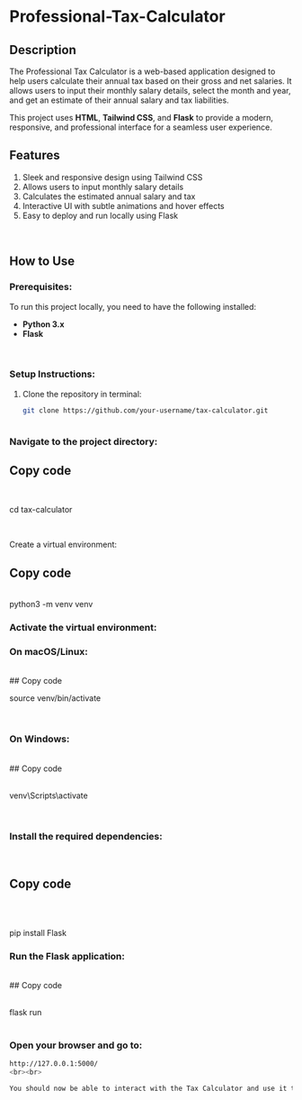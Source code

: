 # Professional-Tax-Calculator

## Description
The Professional Tax Calculator is a web-based application designed to help users calculate their annual tax based on their gross and net salaries. It allows users to input their monthly salary details, select the month and year, and get an estimate of their annual salary and tax liabilities.

This project uses **HTML**, **Tailwind CSS**, and **Flask** to provide a modern, responsive, and professional interface for a seamless user experience.

## Features
1. Sleek and responsive design using Tailwind CSS  
2. Allows users to input monthly salary details  
3. Calculates the estimated annual salary and tax  
4. Interactive UI with subtle animations and hover effects  
5. Easy to deploy and run locally using Flask  

<br>

## How to Use

### Prerequisites:
To run this project locally, you need to have the following installed:

- **Python 3.x**
- **Flask**

<br>

### Setup Instructions:

1. Clone the repository in terminal:

   ```bash
   git clone https://github.com/your-username/tax-calculator.git



### Navigate to the project directory:

## Copy code
<br>

cd tax-calculator

<br>

Create a virtual environment:

## Copy code
<br>
python3 -m venv venv

<br>

### Activate the virtual environment:

### On macOS/Linux:
<br>
## Copy code
<br>

source venv/bin/activate

<br>


### On Windows:
<br>
## Copy code
<br><br>

venv\Scripts\activate

<br>

###  Install the required dependencies:
<br>

## Copy code
<br><br>

pip install Flask
<br>

### Run the Flask application:
<br>
## Copy code
<br><br>

flask run
<br><br>


### Open your browser and go to:
```bash
http://127.0.0.1:5000/
<br><br>

You should now be able to interact with the Tax Calculator and use it to estimate your annual salary and tax.


